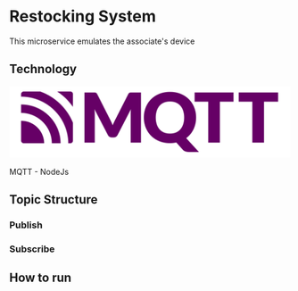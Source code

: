 # Restocking System

This microservice emulates the associate's device

## Technology
![](../img/mqtt.png)

MQTT - NodeJs

## Topic Structure

### Publish

### Subscribe

## How to run